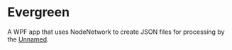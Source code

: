 # Evergreen
A WPF app that uses NodeNetwork to create JSON files for processing by the [Unnamed](https://github.com/StellarWitch7/Unnamed). 
